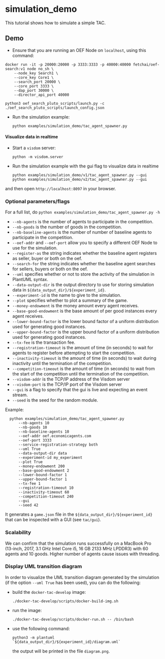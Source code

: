 # simulation_demo

This tutorial shows how to simulate a simple TAC.

## Demo

- Ensure that you are running an OEF Node on `localhost`, using this command:

```
docker run -it -p 20000:20000 -p 3333:3333 -p 40000:40000 fetchai/oef-search:v1 node no_sh \
    --node_key Search1 \
    --core_key Core1 \
    --search_port 20000 \
    --core_port 3333 \
    --dap_port 30000 \
    --director_api_port 40000

python3 oef_search_pluto_scripts/launch.py -c ./oef_search_pluto_scripts/launch_config.json
``` 

- Run the simulation example:

      python examples/simulation_demo/tac_agent_spawner.py

#### Visualize data in realtime

- Start a `visdom` server:

      python -m visdom.server
    
- Run the simulation example with the gui flag to visualize data in realtime
      
      python examples/simulation_demo/v1/tac_agent_spawner.py --gui
      python examples/simulation_demo/v2/tac_agent_spawner.py --gui

and then open `http://localhost:8097` in your browser.

### Optional parameters/flags

For a full list, do `python examples/simulation_demo/tac_agent_spawner.py -h`

- `--nb-agents` is the number of agents to participate in the competition.
- `--nb-goods` is the number of goods in the competition.
- `--nb-baseline-agents` is the number of number of baseline agents to participate in the competition.
- `--oef-addr` and `--oef-port` allow you to specify a different OEF Node to use for the simulation.
- `--register-as` the string indicates whether the baseline agent registers as seller, buyer or both on the oef.
- `--search-for` the string indicates whether the baseline agent searches for sellers, buyers or both on the oef.
- `--uml` specifies whether or not to store the activity of the simulation in PlantUML syntax.
- `--data-output-dir` is the output directory to use for storing simulation data in `${data_output_dir}/${experiment_id}`.
- `--experiment-id` is the name to give to the simulation.
- `--plot` specifies whether to plot a summary of the game.
- `--money-endowment` is the money amount every agent receives.
- `--base-good-endowment` is the base amount of per good instances every agent receives.
- `--lower-bound-factor` is the lower bound factor of a uniform distribution used for generating good instances.
- `--upper-bound-factor` is the upper bound factor of a uniform distribution used for generating good instances.
- `--tx-fee` is the transaction fee.
- `--registration-timeout` is the amount of time (in seconds) to wait for agents to register before attempting to start the competition.
- `--inactivity-timeout` is the amount of time (in seconds) to wait during inactivity until the termination of the competition.
- `--competition-timeout` is the amount of time (in seconds) to wait from the start of the competition until the termination of the competition.
- `--visdom-addr` is the TCP/IP address of the Visdom server
- `--visdom-port` is the TCP/IP port of the Visdom server
- `--gui` is a flag to specify that the gui is live and expecting an event stream.
- `--seed` is the seed for the random module.

Example:

      python examples/simulation_demo/tac_agent_spawner.py 
          --nb-agents 10
          --nb-goods 10
          --nb-baseline-agents 10
          --oef-addr oef.economicagents.com 
          --oef-port 3333
          --service-registration-strategy both
          --uml True
          --data-output-dir data
          --experiment-id my_experiment
          --plot True
          --money-endowment 200
          --base-good-endowment 2
          --lower-bound-factor 1
          --upper-bound-factor 1
          --tx-fee 1
          --registration-timeout 10
          --inactivity-timeout 60
          --competition-timeout 240
          --gui
          --seed 42
      
It generates a `game.json` file in the `${data_output_dir}/${experiment_id}` that can be inspected with a GUI (see `tac/gui`).

### Scalability

We can confirm that the simulation runs successfully on a MacBook Pro (13-inch, 2017, 3.1 GHz Intel Core i5, 16 GB 2133 MHz LPDDR3) with 60 agents and 10 goods. Higher number of agents cause issues with threading.

### Display UML transition diagram

In order to visualize the UML transition diagram generated by the simulation (if the option `--uml True` has been used), 
you can do the following:

- build the `docker-tac-develop` image:

      ./docker-tac-develop/scripts/docker-build-img.sh
      
- run the image:

      ./docker-tac-develop/scripts/docker-run.sh -- /bin/bash
      
- use the following command:

      python3 -m plantuml `${data_output_dir}/${experiment_id}/diagram.uml`
      
  the output will be printed in the file `diagram.png`.
